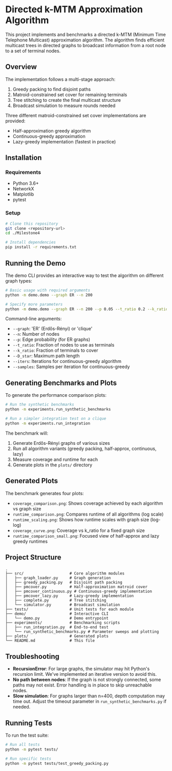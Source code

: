 # Directed k-MTM Approximation Algorithm

This project implements and benchmarks a directed k-MTM (Minimum Time Telephone Multicast) approximation algorithm. The algorithm finds efficient multicast trees in directed graphs to broadcast information from a root node to a set of terminal nodes.

## Overview

The implementation follows a multi-stage approach:
1. Greedy packing to find disjoint paths
2. Matroid-constrained set cover for remaining terminals
3. Tree stitching to create the final multicast structure
4. Broadcast simulation to measure rounds needed

Three different matroid-constrained set cover implementations are provided:
- Half-approximation greedy algorithm
- Continuous-greedy approximation
- Lazy-greedy implementation (fastest in practice)

## Installation

### Requirements

- Python 3.6+
- NetworkX
- Matplotlib
- pytest

### Setup

```bash
# Clone this repository
git clone <repository-url>
cd ./Milestone4

# Install dependencies
pip install -r requirements.txt
```

## Running the Demo

The demo CLI provides an interactive way to test the algorithm on different graph types:

```bash
# Basic usage with required arguments
python -m demo.demo --graph ER --n 200

# Specify more parameters
python -m demo.demo --graph ER --n 200 --p 0.05 --t_ratio 0.2 --k_ratio 0.5 --D_star 3 --iters 20 --samples 20
```

Command-line arguments:
- `--graph`: 'ER' (Erdős-Rényi) or 'clique'
- `--n`: Number of nodes
- `--p`: Edge probability (for ER graphs)
- `--t_ratio`: Fraction of nodes to use as terminals
- `--k_ratio`: Fraction of terminals to cover
- `--D_star`: Maximum path length
- `--iters`: Iterations for continuous-greedy algorithm
- `--samples`: Samples per iteration for continuous-greedy

## Generating Benchmarks and Plots

To generate the performance comparison plots:

```bash
# Run the synthetic benchmarks
python -m experiments.run_synthetic_benchmarks

# Run a simpler integration test on a clique
python -m experiments.run_integration
```

The benchmark will:
1. Generate Erdős-Rényi graphs of various sizes
2. Run all algorithm variants (greedy packing, half-approx, continuous, lazy)
3. Measure coverage and runtime for each
4. Generate plots in the `plots/` directory

## Generated Plots

The benchmark generates four plots:
- `coverage_comparison.png`: Shows coverage achieved by each algorithm vs graph size
- `runtime_comparison.png`: Compares runtime of all algorithms (log scale)
- `runtime_scaling.png`: Shows how runtime scales with graph size (log-log)
- `coverage_curve.png`: Coverage vs k_ratio for a fixed graph size
- `runtime_comparison_small.png`: Focused view of half-approx and lazy greedy runtimes

## Project Structure

```
.
├── src/                    # Core algorithm modules
│   ├── graph_loader.py     # Graph generation
│   ├── greedy_packing.py   # Disjoint path packing
│   ├── pmcover.py          # Half-approximation matroid cover
│   ├── pmcover_continuous.py # Continuous-greedy implementation
│   ├── pmcover_lazy.py     # Lazy-greedy implementation
│   ├── complete.py         # Tree stitching
│   └── simulator.py        # Broadcast simulation
├── tests/                  # Unit tests for each module
├── demo/                   # Interactive CLI
│   └── demo.py             # Demo entrypoint
├── experiments/            # Benchmarking scripts
│   ├── run_integration.py  # End-to-end test
│   └── run_synthetic_benchmarks.py # Parameter sweeps and plotting
├── plots/                  # Generated plots
└── README.md               # This file
```

## Troubleshooting

- **RecursionError**: For large graphs, the simulator may hit Python's recursion limit. We've implemented an iterative version to avoid this.
- **No path between nodes**: If the graph is not strongly connected, some paths may not exist. Error handling is in place to skip unreachable nodes.
- **Slow simulation**: For graphs larger than n=400, depth computation may time out. Adjust the timeout parameter in `run_synthetic_benchmarks.py` if needed.

## Running Tests

To run the test suite:

```bash
# Run all tests
python -m pytest tests/

# Run specific tests
python -m pytest tests/test_greedy_packing.py
```
